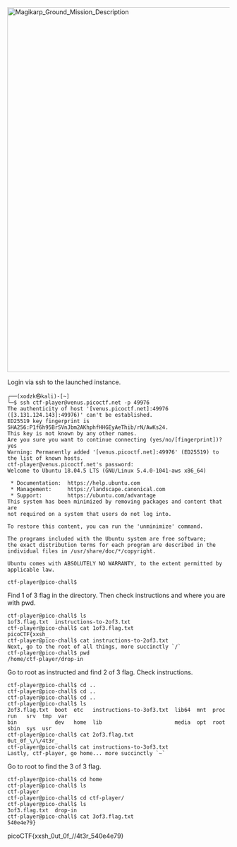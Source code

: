 
<img width="825" alt="Magikarp_Ground_Mission_Description" src="https://github.com/sahinyurek/picoCTF-writeups/assets/62119201/9a7d009a-1e17-4f40-a5f6-cb6e308dee8b">

Login via ssh to the launched instance.

```console
┌──(xodzk㉿kali)-[~]
└─$ ssh ctf-player@venus.picoctf.net -p 49976
The authenticity of host '[venus.picoctf.net]:49976 ([3.131.124.143]:49976)' can't be established.
ED25519 key fingerprint is SHA256:P1f6h95BrSVnJbm2AKhphfHHGEyAeThib/rN/AwKs24.
This key is not known by any other names.
Are you sure you want to continue connecting (yes/no/[fingerprint])? yes
Warning: Permanently added '[venus.picoctf.net]:49976' (ED25519) to the list of known hosts.
ctf-player@venus.picoctf.net's password: 
Welcome to Ubuntu 18.04.5 LTS (GNU/Linux 5.4.0-1041-aws x86_64)

 * Documentation:  https://help.ubuntu.com
 * Management:     https://landscape.canonical.com
 * Support:        https://ubuntu.com/advantage
This system has been minimized by removing packages and content that are
not required on a system that users do not log into.

To restore this content, you can run the 'unminimize' command.

The programs included with the Ubuntu system are free software;
the exact distribution terms for each program are described in the
individual files in /usr/share/doc/*/copyright.

Ubuntu comes with ABSOLUTELY NO WARRANTY, to the extent permitted by
applicable law.

ctf-player@pico-chall$ 

```

Find 1 of 3 flag in the directory. Then check instructions and where you are with pwd.

```console
ctf-player@pico-chall$ ls
1of3.flag.txt  instructions-to-2of3.txt
ctf-player@pico-chall$ cat 1of3.flag.txt
picoCTF{xxsh_
ctf-player@pico-chall$ cat instructions-to-2of3.txt 
Next, go to the root of all things, more succinctly `/`
ctf-player@pico-chall$ pwd
/home/ctf-player/drop-in
```

Go to root as instructed and find 2 of 3 flag. Check instructions.

```console
ctf-player@pico-chall$ cd ..
ctf-player@pico-chall$ cd ..
ctf-player@pico-chall$ cd ..
ctf-player@pico-chall$ ls
2of3.flag.txt  boot  etc   instructions-to-3of3.txt  lib64  mnt  proc  run   srv  tmp  var
bin            dev   home  lib                       media  opt  root  sbin  sys  usr
ctf-player@pico-chall$ cat 2of3.flag.txt 
0ut_0f_\/\/4t3r_
ctf-player@pico-chall$ cat instructions-to-3of3.txt 
Lastly, ctf-player, go home... more succinctly `~`
```

Go to root to find the 3 of 3 flag.

```console
ctf-player@pico-chall$ cd home
ctf-player@pico-chall$ ls
ctf-player
ctf-player@pico-chall$ cd ctf-player/
ctf-player@pico-chall$ ls
3of3.flag.txt  drop-in
ctf-player@pico-chall$ cat 3of3.flag.txt 
540e4e79}
```

picoCTF{xxsh_0ut_0f_\/\/4t3r_540e4e79}

